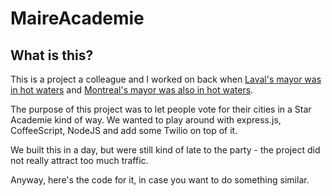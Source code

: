 # MaireAcademie

## What is this?
This is a project a colleague and I worked on back when [Laval's mayor was in hot waters](http://www.thestar.com/news/canada/2013/06/28/laval_mayor_i_never_received_anything_of_a_sexual_nature.html) and [Montreal's mayor was also in hot waters](http://www.cbc.ca/news/canada/montreal/story/2013/06/18/montreal-mayor-michael-applebaum-arrested-charged-fraud.html).

The purpose of this project was to let people vote for their cities in a Star Academie kind of way.
We wanted to play around with express.js, CoffeeScript, NodeJS and add some Twilio on top of it.

We built this in a day, but were still kind of late to the party - the project did not really attract too much traffic.

Anyway, here's the code for it, in case you want to do something similar.
 